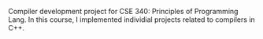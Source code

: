 Compiler development project for CSE 340: Principles of Programming Lang. In this course, I implemented individial projects related to compilers in C++.
